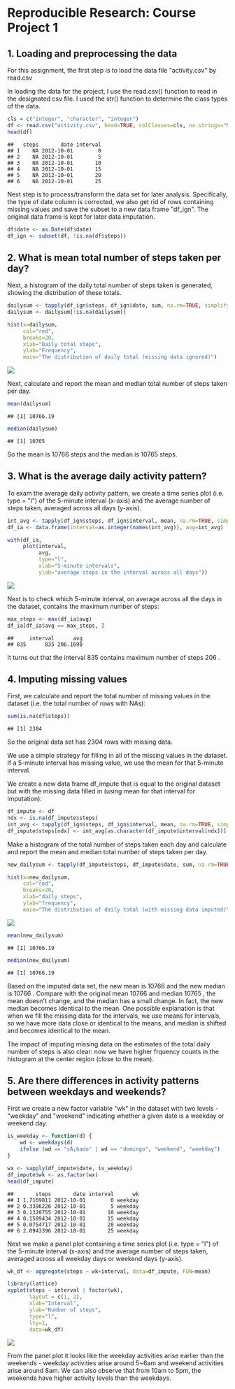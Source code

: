 # Reproducible Research: Course Project 1


## 1. Loading and preprocessing the data

For this assignment, the first step is to load the data file "activity.csv" by read.csv

In loading the data for the project, I use the read.csv() function to read in the designated csv file. I used the str() function to determine the class types of the data.


```r
cls = c("integer", "character", "integer")
df <- read.csv("activity.csv", head=TRUE, colClasses=cls, na.strings="NA")
head(df)
```

```
##   steps       date interval
## 1    NA 2012-10-01        0
## 2    NA 2012-10-01        5
## 3    NA 2012-10-01       10
## 4    NA 2012-10-01       15
## 5    NA 2012-10-01       20
## 6    NA 2012-10-01       25
```

Next step is to process/transform the data set for later analysis. Specifically, the type of date column is corrected, we also get rid of rows containing missing values and save the subset to a new data frame "df_ign". The original data frame is kept for later data imputation.


```r
df$date <- as.Date(df$date)
df_ign <- subset(df, !is.na(df$steps))
```

## 2. What is mean total number of steps taken per day?

Next, a histogram of the daily total number of steps taken is generated, showing the distribution of these totals.


```r
dailysum <- tapply(df_ign$steps, df_ign$date, sum, na.rm=TRUE, simplify=T)
dailysum <- dailysum[!is.na(dailysum)]

hist(x=dailysum,
     col="red",
     breaks=20,
     xlab="Daily total steps",
     ylab="Frequency",
     main="The distribution of daily total (missing data ignored)")
```

![](PA1_template_files/figure-html/unnamed-chunk-3-1.png) 


Next, calculate and report the mean and median total number of steps taken per day.


```r
mean(dailysum)
```

```
## [1] 10766.19
```


```r
median(dailysum)
```

```
## [1] 10765
```

So the mean is 10766 steps and the median is 10765 steps.


## 3. What is the average daily activity pattern?

To exam the average daily activity pattern, we create a time series plot (i.e. type = "l") of the 5-minute interval (x-axis) and the average number of steps taken, averaged across all days (y-axis).


```r
int_avg <- tapply(df_ign$steps, df_ign$interval, mean, na.rm=TRUE, simplify=T)
df_ia <- data.frame(interval=as.integer(names(int_avg)), avg=int_avg)

with(df_ia,
     plot(interval,
          avg,
          type="l",
          xlab="5-minute intervals",
          ylab="average steps in the interval across all days"))
```

![](PA1_template_files/figure-html/unnamed-chunk-6-1.png) 

Next is to check which 5-minute interval, on average across all the days in the dataset, contains the maximum number of steps:


```r
max_steps <- max(df_ia$avg)
df_ia[df_ia$avg == max_steps, ]
```

```
##     interval      avg
## 835      835 206.1698
```

It turns out that the interval 835 contains maximum number of steps 206 .

## 4. Imputing missing values

First, we calculate and report the total number of missing values in the dataset (i.e. the total number of rows with NAs):


```r
sum(is.na(df$steps))
```

```
## [1] 2304
```

So the original data set has 2304 rows with missing data.

We use a simple strategy for filling in all of the missing values in the dataset. If a 5-minute interval has missing value, we use the mean for that 5-minute interval.

We create a new data frame df_impute that is equal to the original dataset but with the missing data filled in (using mean for that interval for imputation):


```r
df_impute <- df
ndx <- is.na(df_impute$steps)
int_avg <- tapply(df_ign$steps, df_ign$interval, mean, na.rm=TRUE, simplify=T)
df_impute$steps[ndx] <- int_avg[as.character(df_impute$interval[ndx])]
```

Make a histogram of the total number of steps taken each day and calculate and report the mean and median total number of steps taken per day.


```r
new_dailysum <- tapply(df_impute$steps, df_impute$date, sum, na.rm=TRUE, simplify=T)

hist(x=new_dailysum,
     col="red",
     breaks=20,
     xlab="daily steps",
     ylab="frequency",
     main="The distribution of daily total (with missing data imputed)")
```

![](PA1_template_files/figure-html/unnamed-chunk-10-1.png) 



```r
mean(new_dailysum)
```

```
## [1] 10766.19
```


```r
median(new_dailysum)
```

```
## [1] 10766.19
```

Based on the imputed data set, the new mean is 10766 and the new median is 10766 . Compare with the original mean 10766 and median 10765 , the mean doesn't change, and the median has a small change. In fact, the new median becomes identical to the mean. One possible explanation is that when we fill the missing data for the intervals, we use means for intervals, so we have more data close or identical to the means, and median is shifted and becomes identical to the mean.

The impact of imputing missing data on the estimates of the total daily number of steps is also clear: now we have higher frquency counts in the histogram at the center region (close to the mean).

## 5. Are there differences in activity patterns between weekdays and weekends?

First we create a new factor variable "wk" in the dataset with two levels - "weekday" and "weekend" indicating whether a given date is a weekday or weekend day.



```r
is_weekday <- function(d) {
    wd <- weekdays(d)
    ifelse (wd == "sÃ¡bado" | wd == "domingo", "weekend", "weekday")
}

wx <- sapply(df_impute$date, is_weekday)
df_impute$wk <- as.factor(wx)
head(df_impute)
```

```
##       steps       date interval      wk
## 1 1.7169811 2012-10-01        0 weekday
## 2 0.3396226 2012-10-01        5 weekday
## 3 0.1320755 2012-10-01       10 weekday
## 4 0.1509434 2012-10-01       15 weekday
## 5 0.0754717 2012-10-01       20 weekday
## 6 2.0943396 2012-10-01       25 weekday
```

Next we make a panel plot containing a time series plot (i.e. type = "l") of the 5-minute interval (x-axis) and the average number of steps taken, averaged across all weekday days or weekend days (y-axis).


```r
wk_df <- aggregate(steps ~ wk+interval, data=df_impute, FUN=mean)

library(lattice)
xyplot(steps ~ interval | factor(wk),
       layout = c(1, 2),
       xlab="Interval",
       ylab="Number of steps",
       type="l",
       lty=1,
       data=wk_df)
```

![](PA1_template_files/figure-html/unnamed-chunk-14-1.png) 

From the panel plot it looks like the weekday activities arise earlier than the weekends - weekday activities arise around 5~6am and weekend activities arise around 8am. We can also observe that from 10am to 5pm, the weekends have higher activity levels than the weekdays.
